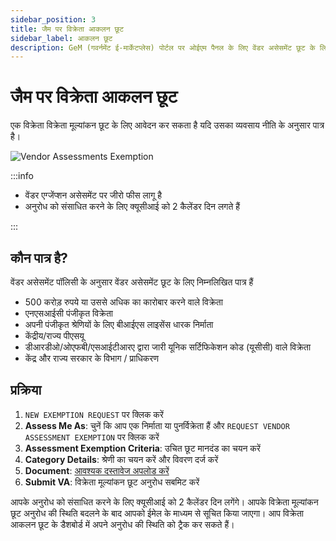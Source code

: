 ```yaml
---
sidebar_position: 3
title: जैम पर विक्रेता आकलन छूट
sidebar_label: आकलन छूट
description: GeM (गवर्नमेंट ई-मार्केटप्लेस) पोर्टल पर ओईएम पैनल के लिए वेंडर असेसमेंट छूट के लिए आवेदन करें
---
```


# जैम पर विक्रेता आकलन छूट
एक विक्रेता विक्रेता मूल्यांकन छूट के लिए आवेदन कर सकता है यदि उसका व्यवसाय नीति के अनुसार पात्र है।

![Vendor Assessments Exemption](/img/doc/vendor-assessment-exemption.jpg)

:::info

- वेंडर एग्जेंप्शन असेसमेंट पर जीरो फीस लागू है
- अनुरोध को संसाधित करने के लिए क्यूसीआई को 2 कैलेंडर दिन लगते हैं

:::

## कौन पात्र है?
वेंडर असेसमेंट पॉलिसी के अनुसार वेंडर असेसमेंट छूट के लिए निम्नलिखित पात्र हैं
- 500 करोड़ रुपये या उससे अधिक का कारोबार करने वाले विक्रेता
- एनएसआईसी पंजीकृत विक्रेता
- अपनी पंजीकृत श्रेणियों के लिए बीआईएस लाइसेंस धारक निर्माता
- केंद्रीय/राज्य पीएसयू
- डीआरडीओ/ओएफबी/एसआईटीआरए द्वारा जारी यूनिक सर्टिफिकेशन कोड (यूसीसी) वाले विक्रेता
- केंद्र और राज्य सरकार के विभाग / प्राधिकरण

## प्रक्रिया
1. `NEW EXEMPTION REQUEST` पर क्लिक करें
2. **Assess Me As**: चुनें कि आप एक निर्माता या पुनर्विक्रेता हैं और `REQUEST VENDOR ASSESSMENT EXEMPTION` पर क्लिक करें
3. **Assessment Exemption Criteria**: उचित छूट मानदंड का चयन करें
4. **Category Details**: श्रेणी का चयन करें और विवरण दर्ज करें
5. **Document**: [आवश्यक दस्तावेज अपलोड करें](assessment-exemption-documents)
6. **Submit VA**: विक्रेता मूल्यांकन छूट अनुरोध सबमिट करें

आपके अनुरोध को संसाधित करने के लिए क्यूसीआई को 2 कैलेंडर दिन लगेंगे। आपके विक्रेता मूल्यांकन छूट अनुरोध की स्थिति बदलने के बाद आपको ईमेल के माध्यम से सूचित किया जाएगा। आप विक्रेता आकलन छूट के डैशबोर्ड में अपने अनुरोध की स्थिति को ट्रैक कर सकते हैं।
